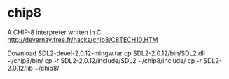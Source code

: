 # chip8
A CHIP-8 interpreter written in C
http://devernay.free.fr/hacks/chip8/C8TECH10.HTM

Download SDL2-devel-2.0.12-mingw.tar
cp SDL2-2.0.12/bin/SDL2.dll ~/chip8/bin/
cp -r SDL2-2.0.12/include/SDL2 ~/chip8/include/
cp -r SDL2-2.0.12/lib ~/chip8/
